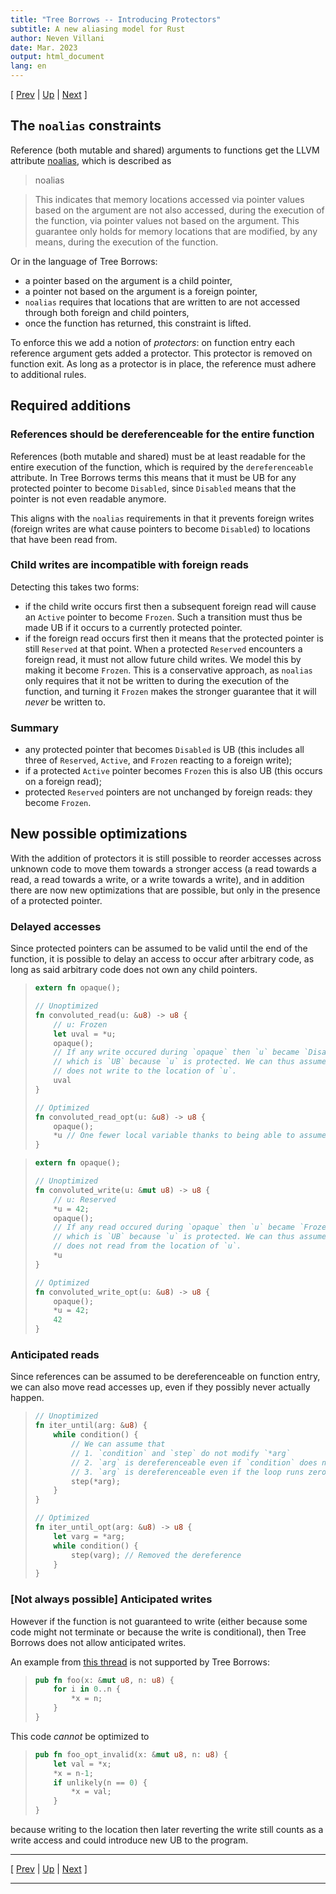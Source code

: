 ```yaml
---
title: "Tree Borrows -- Introducing Protectors"
subtitle: A new aliasing model for Rust
author: Neven Villani
date: Mar. 2023
output: html_document
lang: en
---
```


\[ [Prev](shared.html) | [Up](index.html) | [Next](interiormut.html) \]

## The `noalias` constraints

Reference (both mutable and shared) arguments to functions get the LLVM attribute
[noalias](https://llvm.org/docs/LangRef.html#noalias), which is described as

> noalias

> This indicates that memory locations accessed via pointer values based on the argument
are not also accessed, during the execution of the function, via pointer values not based on the argument.
This guarantee only holds for memory locations that are modified, by any means, during the execution of the function.

Or in the language of Tree Borrows:

- a pointer based on the argument is a child pointer,
- a pointer not based on the argument is a foreign pointer,
- `noalias` requires that locations that are written to are not accessed through both
foreign and child pointers,
- once the function has returned, this constraint is lifted.

To enforce this we add a notion of _protectors_: on function entry each reference
argument gets added a protector. This protector is removed on function exit.
As long as a protector is in place, the reference must adhere to additional rules.

## Required additions

### References should be dereferenceable for the entire function

References (both mutable and shared) must be at least readable for the entire
execution of the function, which is required by the `dereferenceable` attribute.
In Tree Borrows terms this means that it must be UB for any protected pointer
to become `Disabled`, since `Disabled` means that the pointer is not even
readable anymore.

This aligns with the `noalias` requirements in that it prevents foreign
writes (foreign writes are what cause pointers to become `Disabled`) to locations
that have been read from.

### Child writes are incompatible with foreign reads

Detecting this takes two forms:

- if the child write occurs first then a subsequent foreign read will cause
  an `Active` pointer to become `Frozen`. Such a transition must thus be made
  UB if it occurs to a currently protected pointer.
- if the foreign read occurs first then it means that the protected pointer
  is still `Reserved` at that point. When a protected `Reserved` encounters
  a foreign read, it must not allow future child writes. We model this by
  making it become `Frozen`. This is a conservative approach, as `noalias`
  only requires that it not be written to during the execution of the function,
  and turning it `Frozen` makes the stronger guarantee that it will _never_
  be written to.

### Summary

- any protected pointer that becomes `Disabled` is UB (this includes all three
  of `Reserved`, `Active`, and `Frozen` reacting to a foreign write);
- if a protected `Active` pointer becomes `Frozen` this is also UB (this occurs
  on a foreign read);
- protected `Reserved` pointers are not unchanged by foreign reads: they become
  `Frozen`.


## New possible optimizations

With the addition of protectors it is still possible to reorder accesses across
unknown code to move them towards a stronger access (a read towards a read,
a read towards a write, or a write towards a write), and in addition there
are now new optimizations that are possible, but only in the presence of a
protected pointer.

### Delayed accesses

Since protected pointers can be assumed to be valid until the end of the function,
it is possible to delay an access to occur after arbitrary code, as long as
said arbitrary code does not own any child pointers.

> ```rs
> extern fn opaque();
> 
> // Unoptimized
> fn convoluted_read(u: &u8) -> u8 {
>     // u: Frozen
>     let uval = *u;
>     opaque();
>     // If any write occured during `opaque` then `u` became `Disabled`
>     // which is `UB` because `u` is protected. We can thus assume that `opaque`
>     // does not write to the location of `u`.
>     uval
> }
> 
> // Optimized
> fn convoluted_read_opt(u: &u8) -> u8 {
>     opaque();
>     *u // One fewer local variable thanks to being able to assume that `*u` is unchanged
> }
> ```
<!-- ` -->

> ```rs
> extern fn opaque();
> 
> // Unoptimized
> fn convoluted_write(u: &mut u8) -> u8 {
>     // u: Reserved
>     *u = 42;
>     opaque();
>     // If any read occured during `opaque` then `u` became `Frozen`
>     // which is `UB` because `u` is protected. We can thus assume that `opaque`
>     // does not read from the location of `u`.
>     *u
> }
> 
> // Optimized
> fn convoluted_write_opt(u: &u8) -> u8 {
>     opaque();
>     *u = 42;
>     42
> }
> ```
<!-- ` -->


### Anticipated reads

Since references can be assumed to be dereferenceable on function entry,
we can also move read accesses up, even if they possibly never actually happen.

> ```rust
> // Unoptimized
> fn iter_until(arg: &u8) {
>     while condition() {
>         // We can assume that
>         // 1. `condition` and `step` do not modify `*arg`
>         // 2. `arg` is dereferenceable even if `condition` does not terminate
>         // 3. `arg` is dereferenceable even if the loop runs zero times
>         step(*arg);
>     }
> }
> 
> // Optimized
> fn iter_until_opt(arg: &u8) -> u8 {
>     let varg = *arg;
>     while condition() {
>         step(varg); // Removed the dereference
>     }
> }
> ```
<!-- ` -->

### [Not always possible] Anticipated writes

However if the function is not guaranteed to write (either because some code might not terminate
or because the write is conditional), then Tree Borrows does not allow anticipated writes.

An example from [this thread](https://rust-lang.zulipchat.com/#narrow/stream/136281-t-opsem/topic/can.20.26mut.20just.20always.20be.20two-phase/near/307569740) is not supported by Tree Borrows:

> ```rust
> pub fn foo(x: &mut u8, n: u8) {
>     for i in 0..n {
>         *x = n;
>     }
> }
> ```
<!-- ` -->

This code _cannot_ be optimized to

> ```rust
> pub fn foo_opt_invalid(x: &mut u8, n: u8) {
>     let val = *x;
>     *x = n-1;
>     if unlikely(n == 0) {
>         *x = val;
>     }
> }
> ```
<!-- ` -->

because writing to the location then later reverting the write still counts as
a write access and could introduce new UB to the program.

---

\[ [Prev](shared.html) | [Up](index.html) | [Next](interiormut.html) \]

---
